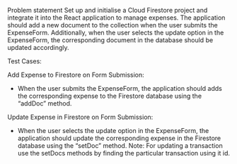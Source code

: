 Problem statement
Set up and initialise a Cloud Firestore project and integrate it into the React application to manage expenses.
The application should add a new document to the collection when the user submits the ExpenseForm. Additionally, when the user selects the update option in the ExpenseForm, the corresponding document in the database should be updated accordingly.

Test Cases:

Add Expense to Firestore on Form Submission:

- When the user submits the ExpenseForm, the application should adds the corresponding expense to the Firestore database using the “addDoc” method.

Update Expense in Firestore on Form Submission:

- When the user selects the update option in the ExpenseForm, the application should update the corresponding expense in the Firestore database using the “setDoc” method.
  Note:
  For updating a transaction use the setDocs methods by finding the particular transaction using it id.
